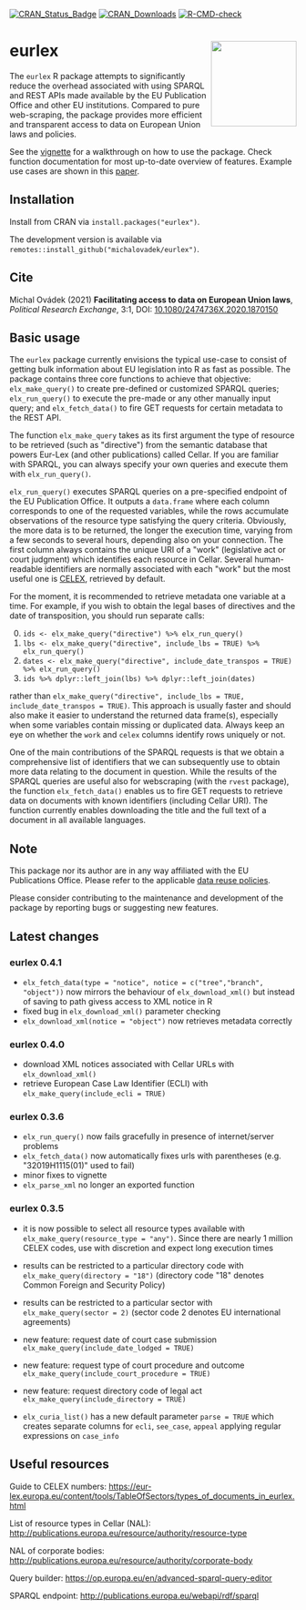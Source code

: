 [![CRAN\_Status\_Badge](http://www.r-pkg.org/badges/version/eurlex)](https://cran.r-project.org/package=eurlex)
[![CRAN\_Downloads](http://cranlogs.r-pkg.org/badges/grand-total/eurlex)](https://cran.r-project.org/package=eurlex)
[![R-CMD-check](https://github.com/michalovadek/eurlex/actions/workflows/check-standard.yaml/badge.svg)](https://github.com/michalovadek/eurlex/actions/workflows/check-standard.yaml)
# eurlex <img src="man/figures/logo.png" align="right" width="150" />

The `eurlex` R package attempts to significantly reduce the overhead associated with using SPARQL and REST APIs made available by the EU Publication Office and other EU institutions. Compared to pure web-scraping, the package provides more efficient and transparent access to data on European Union laws and policies.

See the [vignette](https://michalovadek.github.io/eurlex/articles/eurlexpkg.html) for a walkthrough on how to use the package. Check function documentation for most up-to-date overview of features. Example use cases are shown in this [paper](https://www.tandfonline.com/doi/full/10.1080/2474736X.2020.1870150).

## Installation
Install from CRAN via `install.packages("eurlex")`.

The development version is available via `remotes::install_github("michalovadek/eurlex")`.

## Cite
Michal Ovádek (2021) **Facilitating access to data on European Union laws**, *Political Research Exchange*, 3:1, DOI: [10.1080/2474736X.2020.1870150](https://www.tandfonline.com/doi/full/10.1080/2474736X.2020.1870150)

## Basic usage

The `eurlex` package currently envisions the typical use-case to consist of getting bulk information about EU legislation into R as fast as possible. The package contains three core functions to achieve that objective: `elx_make_query()` to create pre-defined or customized SPARQL queries; `elx_run_query()` to execute the pre-made or any other manually input query; and `elx_fetch_data()` to fire GET requests for certain metadata to the REST API.

The function `elx_make_query` takes as its first argument the type of resource to be retrieved (such as "directive") from the semantic database that powers Eur-Lex (and other publications) called Cellar. If you are familiar with SPARQL, you can always specify your own queries and execute them with `elx_run_query()`.

`elx_run_query()` executes SPARQL queries on a pre-specified endpoint of the EU Publication Office. It outputs a `data.frame` where each column corresponds to one of the requested variables, while the rows accumulate observations of the resource type satisfying the query criteria. Obviously, the more data is to be returned, the longer the execution time, varying from a few seconds to several hours, depending also on your connection. The first column always contains the unique URI of a "work" (legislative act or court judgment) which identifies each resource in Cellar. Several human-readable identifiers are normally associated with each "work" but the most useful one is [CELEX](https://eur-lex.europa.eu/content/tools/TableOfSectors/types_of_documents_in_eurlex.html), retrieved by default.

For the moment, it is recommended to retrieve metadata one variable at a time. For example, if you wish to obtain the legal bases of directives and the date of transposition, you should run separate calls:

0. `ids <- elx_make_query("directive") %>% elx_run_query()`
1. `lbs <- elx_make_query("directive", include_lbs = TRUE) %>% elx_run_query()`
2. `dates <- elx_make_query("directive", include_date_transpos = TRUE) %>% elx_run_query()`
3. `ids %>% dplyr::left_join(lbs) %>% dplyr::left_join(dates)`

rather than `elx_make_query("directive", include_lbs = TRUE, include_date_transpos = TRUE)`. This approach is usually faster and should also make it easier to understand the returned data frame(s), especially when some variables contain missing or duplicated data. Always keep an eye on whether the `work` and `celex` columns identify rows uniquely or not.

One of the main contributions of the SPARQL requests is that we obtain a comprehensive list of identifiers that we can subsequently use to obtain more data relating to the document in question. While the results of the SPARQL queries are useful also for webscraping (with the `rvest` package), the function `elx_fetch_data()` enables us to fire GET requests to retrieve data on documents with known identifiers (including Cellar URI). The function currently enables downloading the title and the full text of a document in all available languages.

## Note
This package nor its author are in any way affiliated with the EU Publications Office. Please refer to the applicable [data reuse policies](https://eur-lex.europa.eu/content/welcome/data-reuse.html).

Please consider contributing to the maintenance and development of the package by reporting bugs or suggesting new features.

## Latest changes

### eurlex 0.4.1

- `elx_fetch_data(type = "notice", notice = c("tree","branch", "object"))` now mirrors the behaviour of `elx_download_xml()` but instead of saving to path givess access to XML notice in R
- fixed bug in `elx_download_xml()` parameter checking
- `elx_download_xml(notice = "object")` now retrieves metadata correctly

### eurlex 0.4.0

- download XML notices associated with Cellar URLs with `elx_download_xml()`
- retrieve European Case Law Identifier (ECLI) with `elx_make_query(include_ecli = TRUE)`

### eurlex 0.3.6

- `elx_run_query()` now fails gracefully in presence of internet/server problems
- `elx_fetch_data()` now automatically fixes urls with parentheses (e.g. "32019H1115(01)" used to fail)
- minor fixes to vignette
- `elx_parse_xml` no longer an exported function

### eurlex 0.3.5

- it is now possible to select all resource types available with `elx_make_query(resource_type = "any")`. Since there are nearly 1 million CELEX codes, use with discretion and expect long execution times
- results can be restricted to a particular directory code with `elx_make_query(directory = "18")` (directory code "18" denotes Common Foreign and Security Policy)
- results can be restricted to a particular sector with `elx_make_query(sector = 2)` (sector code 2 denotes EU international agreements)

- new feature: request date of court case submission `elx_make_query(include_date_lodged = TRUE)`
- new feature: request type of court procedure and outcome `elx_make_query(include_court_procedure = TRUE)`
- new feature: request directory code of legal act `elx_make_query(include_directory = TRUE)`
- `elx_curia_list()` has a new default parameter `parse = TRUE` which creates separate columns for `ecli`, `see_case`, `appeal` applying regular expressions on `case_info`

## Useful resources
Guide to CELEX numbers: https://eur-lex.europa.eu/content/tools/TableOfSectors/types_of_documents_in_eurlex.html

List of resource types in Cellar (NAL): http://publications.europa.eu/resource/authority/resource-type

NAL of corporate bodies:
http://publications.europa.eu/resource/authority/corporate-body

Query builder:
https://op.europa.eu/en/advanced-sparql-query-editor

SPARQL endpoint:
http://publications.europa.eu/webapi/rdf/sparql
